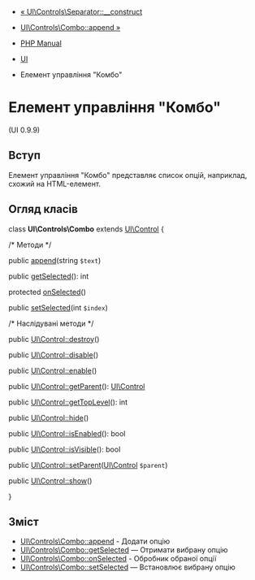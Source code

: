 - [« UI\Controls\Separator::\_\_construct](ui-controls-separator.construct.md)
- [UI\Controls\Combo::append »](ui-controls-combo.append.md)

- [PHP Manual](index.md)
- [UI](book.ui.md)
- Елемент управління "Комбо"

# Елемент управління "Комбо"

(UI 0.9.9)

## Вступ

Елемент управління "Комбо" представляє список опцій, наприклад, схожий
на HTML-елемент.

## Огляд класів

class **UI\Controls\Combo** extends [UI\Control](class.ui-control.md)
{

/\* Методи \*/

public [append](ui-controls-combo.append.md)(string `$text`)

public [getSelected](ui-controls-combo.getselected.md)(): int

protected [onSelected](ui-controls-combo.onselected.md)()

public [setSelected](ui-controls-combo.setselected.md)(int `$index`)

/\* Наслідувані методи \*/

public [UI\Control::destroy](ui-control.destroy.md)()

public [UI\Control::disable](ui-control.disable.md)()

public [UI\Control::enable](ui-control.enable.md)()

public [UI\Control::getParent](ui-control.getparent.md)():
[UI\Control](class.ui-control.md)

public [UI\Control::getTopLevel](ui-control.gettoplevel.md)(): int

public [UI\Control::hide](ui-control.hide.md)()

public [UI\Control::isEnabled](ui-control.isenabled.md)(): bool

public [UI\Control::isVisible](ui-control.isvisible.md)(): bool

public
[UI\Control::setParent](ui-control.setparent.md)([UI\Control](class.ui-control.md)
`$parent`)

public [UI\Control::show](ui-control.show.md)()

}

## Зміст

- [UI\Controls\Combo::append](ui-controls-combo.append.md) -
Додати опцію
- [UI\Controls\Combo::getSelected](ui-controls-combo.getselected.md)
— Отримати вибрану опцію
- [UI\Controls\Combo::onSelected](ui-controls-combo.onselected.md) -
Обробник обраної опції
- [UI\Controls\Combo::setSelected](ui-controls-combo.setselected.md)
— Встановлює вибрану опцію
